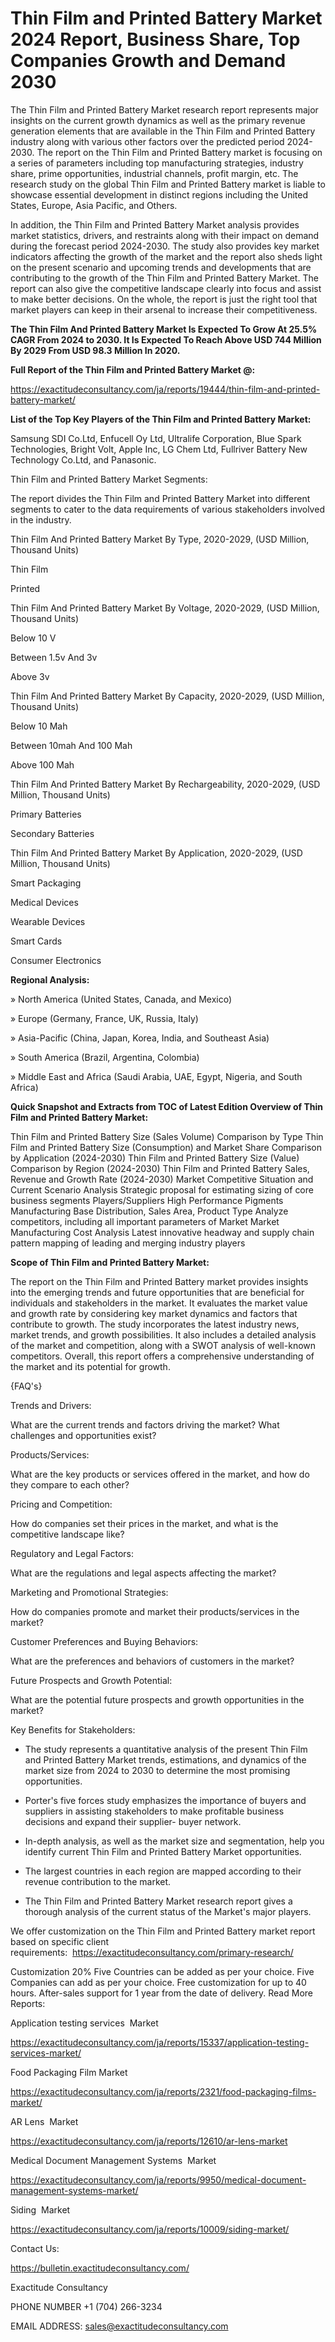 # Thin Film and Printed Battery Market 2024 Report, Business Share, Top Companies Growth and Demand 2030

The Thin Film and Printed Battery Market research report represents major insights on the current growth dynamics as well as the primary revenue generation elements that are available in the Thin Film and Printed Battery industry along with various other factors over the predicted period 2024-2030. The report on the Thin Film and Printed Battery market is focusing on a series of parameters including top manufacturing strategies, industry share, prime opportunities, industrial channels, profit margin, etc. The research study on the global Thin Film and Printed Battery market is liable to showcase essential development in distinct regions including the United States, Europe, Asia Pacific, and Others.

In addition, the Thin Film and Printed Battery Market analysis provides market statistics, drivers, and restraints along with their impact on demand during the forecast period 2024-2030. The study also provides key market indicators affecting the growth of the market and the report also sheds light on the present scenario and upcoming trends and developments that are contributing to the growth of the Thin Film and Printed Battery Market. The report can also give the competitive landscape clearly into focus and assist to make better decisions. On the whole, the report is just the right tool that market players can keep in their arsenal to increase their competitiveness.

**The Thin Film And Printed Battery Market Is Expected To Grow At 25.5% CAGR From 2024 to 2030. It Is Expected To Reach Above USD 744 Million By 2029 From USD 98.3 Million In 2020.**

**Full Report of the Thin Film and Printed Battery Market @:**

https://exactitudeconsultancy.com/ja/reports/19444/thin-film-and-printed-battery-market/

**List of the Top Key Players of the Thin Film and Printed Battery Market:**

Samsung SDI Co.Ltd, Enfucell Oy Ltd, Ultralife Corporation, Blue Spark Technologies, Bright Volt, Apple Inc, LG Chem Ltd, Fullriver Battery New Technology Co.Ltd, and Panasonic.

Thin Film and Printed Battery Market Segments:

The report divides the Thin Film and Printed Battery Market into different segments to cater to the data requirements of various stakeholders involved in the industry.

Thin Film And Printed Battery Market By Type, 2020-2029, (USD Million, Thousand Units)

Thin Film

Printed

Thin Film And Printed Battery Market By Voltage, 2020-2029, (USD Million, Thousand Units)

Below 10 V

Between 1.5v And 3v

Above 3v

Thin Film And Printed Battery Market By Capacity, 2020-2029, (USD Million, Thousand Units)

Below 10 Mah

Between 10mah And 100 Mah

Above 100 Mah

Thin Film And Printed Battery Market By Rechargeability, 2020-2029, (USD Million, Thousand Units)

Primary Batteries

Secondary Batteries

Thin Film And Printed Battery Market By Application, 2020-2029, (USD Million, Thousand Units)

Smart Packaging

Medical Devices

Wearable Devices

Smart Cards

Consumer Electronics

**Regional Analysis:**

» North America (United States, Canada, and Mexico)

» Europe (Germany, France, UK, Russia, Italy)

» Asia-Pacific (China, Japan, Korea, India, and Southeast Asia)

» South America (Brazil, Argentina, Colombia)

» Middle East and Africa (Saudi Arabia, UAE, Egypt, Nigeria, and South Africa)

**Quick Snapshot and Extracts from TOC of Latest Edition Overview of Thin Film and Printed Battery Market:**

Thin Film and Printed Battery Size (Sales Volume) Comparison by Type
Thin Film and Printed Battery Size (Consumption) and Market Share Comparison by Application (2024-2030)
Thin Film and Printed Battery Size (Value) Comparison by Region (2024-2030)
Thin Film and Printed Battery Sales, Revenue and Growth Rate (2024-2030)
Market Competitive Situation and Current Scenario Analysis
Strategic proposal for estimating sizing of core business segments
Players/Suppliers High Performance Pigments Manufacturing Base Distribution, Sales Area, Product Type
Analyze competitors, including all important parameters of Market
Market Manufacturing Cost Analysis
Latest innovative headway and supply chain pattern mapping of leading and merging industry players

**Scope of Thin Film and Printed Battery Market:**

The report on the Thin Film and Printed Battery market provides insights into the emerging trends and future opportunities that are beneficial for individuals and stakeholders in the market.
It evaluates the market value and growth rate by considering key market dynamics and factors that contribute to growth.
The study incorporates the latest industry news, market trends, and growth possibilities.
It also includes a detailed analysis of the market and competition, along with a SWOT analysis of well-known competitors.
Overall, this report offers a comprehensive understanding of the market and its potential for growth.

{FAQ's}

Trends and Drivers:

What are the current trends and factors driving the market? What challenges and opportunities exist?

Products/Services:

What are the key products or services offered in the market, and how do they compare to each other?

Pricing and Competition:

How do companies set their prices in the market, and what is the competitive landscape like?

Regulatory and Legal Factors:

What are the regulations and legal aspects affecting the market?

Marketing and Promotional Strategies:

How do companies promote and market their products/services in the market?

Customer Preferences and Buying Behaviors:

What are the preferences and behaviors of customers in the market?

Future Prospects and Growth Potential:

What are the potential future prospects and growth opportunities in the market?

Key Benefits for Stakeholders:

- The study represents a quantitative analysis of the present Thin Film and Printed Battery Market trends, estimations, and dynamics of the market size from 2024 to 2030 to determine the most promising opportunities.

- Porter's five forces study emphasizes the importance of buyers and suppliers in assisting stakeholders to make profitable business decisions and expand their supplier- buyer network.

- In-depth analysis, as well as the market size and segmentation, help you identify current Thin Film and Printed Battery Market opportunities.

- The largest countries in each region are mapped according to their revenue contribution to the market.

- The Thin Film and Printed Battery Market research report gives a thorough analysis of the current status of the Market's major players.

We offer customization on the Thin Film and Printed Battery market report based on specific client requirements:  https://exactitudeconsultancy.com/primary-research/

Customization 20%
Five Countries can be added as per your choice.
Five Companies can add as per your choice.
Free customization for up to 40 hours.
After-sales support for 1 year from the date of delivery.
Read More Reports:

Application testing services  Market

https://exactitudeconsultancy.com/ja/reports/15337/application-testing-services-market/

Food Packaging Film Market

https://exactitudeconsultancy.com/ja/reports/2321/food-packaging-films-market/

AR Lens  Market

https://exactitudeconsultancy.com/ja/reports/12610/ar-lens-market

Medical Document Management Systems  Market

https://exactitudeconsultancy.com/ja/reports/9950/medical-document-management-systems-market/

Siding  Market

https://exactitudeconsultancy.com/ja/reports/10009/siding-market/

Contact Us:

https://bulletin.exactitudeconsultancy.com/

Exactitude Consultancy

PHONE NUMBER +1 (704) 266-3234

EMAIL ADDRESS: sales@exactitudeconsultancy.com

 
